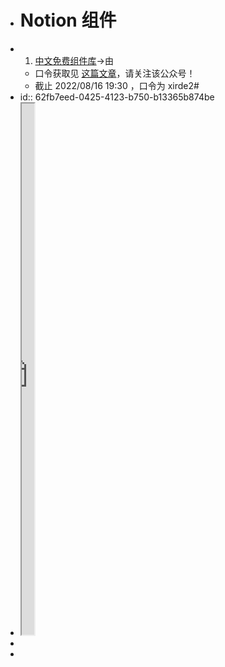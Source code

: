 - # Notion 组件
- 1. [中文免费组件库](https://httishere.github.io/widgets-site/#/)→由
	- 口令获取见 [这篇文章](https://mp.weixin.qq.com/s/W3kPZwW-49bKK5PWsffQ-g)，请关注该公众号！
	- 截止 2022/08/16 19:30 ，口令为 xirde2#
- id:: 62fb7eed-0425-4123-b750-b13365b874be
- <iframe src="https://httishere.gitee.io/notion/new/today-shici.html?mode=w" width="20"height="850"></iframe>
-
-